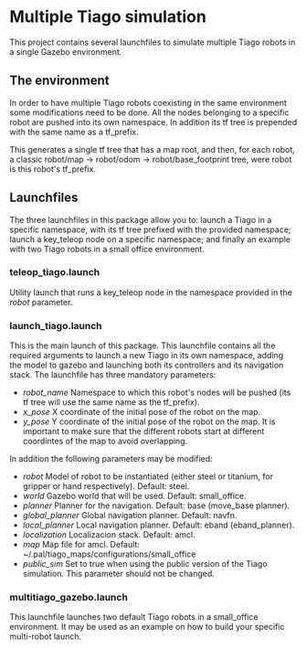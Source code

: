 # Multiple Tiago simulation

This project contains several launchfiles to simulate multiple Tiago robots in a single Gazebo environment. 

## The environment

In order to have multiple Tiago robots coexisting in the same environment some modifications need to be done. All the nodes belonging to a specific robot are pushed into its own namespace. In addition its tf tree is prepended with the same name as a tf\_prefix.

This generates a single tf tree that has a map root, and then, for each robot, a classic robot/map -> robot/odom -> robot/base\_footprint tree, were robot is this robot's tf_prefix.

## Launchfiles

The three launchfiles in this package allow you to: launch a Tiago in a specific namespace, with its tf tree prefixed with the provided namespace; launch a key\_teleop node on a specific namespace; and finally an example with two Tiago robots in a small office environment.

### teleop_tiago.launch

Utility launch that runs a key_teleop node in the namespace provided in the *robot* parameter.

### launch_tiago.launch

This is the main launch of this package. This launchfile contains all the required arguments to launch a new Tiago in its own namespace, adding the model to gazebo and launching both its controllers and its navigation stack. The launchfile has three mandatory parameters:

* *robot_name* Namespace to which this robot's nodes will be pushed (its tf tree will use the same name as the tf_prefix).
* *x_pose* X coordinate of the initial pose of the robot on the map.
* *y_pose* Y coordinate of the initial pose of the robot on the map. It is important to make sure that the different robots start at different coordintes of the map to avoid overlapping.

In addition the following parameters may be modified:

* *robot* Model of robot to be instantiated (either steel or titanium, for gripper or hand respectively). Default: steel.
* *world* Gazebo world that will be used. Default: small_office.
* *planner* Planner for the navigation. Default: base (move_base planner).
* *global_planner* Global navigation planner. Default: navfn.
* *local_planner* Local navigation planner. Default: eband (eband_planner).
* *localization* Localizacion stack. Default: amcl.
* *map* Map file for amcl. Default: ~/.pal/tiago_maps/configurations/small_office
* *public_sim* Set to true when using the public version of the Tiago simulation. This parameter should not be changed.

### multitiago_gazebo.launch

This launchfile launches two default Tiago robots in a small_office environment. It may be used as an example on how to build your specific multi-robot launch.
